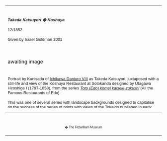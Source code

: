 <html>

<head>

<title>Info</title>
</head>



<div align="center">
  <center>
  <table border="0" width="100%" cellpadding="0" cellspacing="4" height="331">
    <tr>
      <td width="100%" height="35">
      </td>
    </tr>
    <tr>
      <td width="100%" height="30">
      <b><i><font FACE="Arial"><font size="2">Takeda Katsuyori � Koshuya</font></font></i></b><font FACE="Arial">
      <p><font size="2">12/1852</font></p>
      <p><font size="2">Given by Israel Goldman 2001</font></font>
      </td>
    </tr>
    <tr>
      <td width="100%" height="30">
      </td>
    </tr>
    <tr>
      <td width="100%" height="30">
      awaiting image
      </td>
    </tr>
    <tr>
      <td width="100%" height="30">
      </td>
    </tr>
    <tr>
      <td width="100%" height="30">
      <font FACE="Arial"><font size="2">Portrait by Kunisada of <a href="Group12.htm"> Ichikawa Danjuro
      VIII</a> as Takeda Katsuyori, juxtaposed with a still-life and view of the
      Koshuya Restaurant at Sotokanda designed by Utagawa Hiroshige I
      (1797-1858), from the series <i><a href="KUN/kunp70.htm">Toto (Edo) komei kaiseki-zukushi</a></i> (All
      the Famous Restaurants of Edo).</font>
      <p><font size="2">This was one of several series with landscape
      backgrounds designed to capitalise on the success of the series of prints
      with views of the Tokaido published in early 1852.</font></p>
      <p><font size="2">There is a visual/verbal pun on the word for the fish (<i>katsuo</i>)
      represented in the still-life, which is also part of the name of the
      character - 'Katsuyori'.</font></p>
      <p><font size="2">The printing includes blind embossing (<i>karazuri</i>)
      on the sword-handle, collar and hair-ornament and burnishing (<i>tsuya</i>-<i>zuri</i>)
      for the subtle pattern on the red garment (this can be seen only from
      certain angles on the original).</font></font>
      </td>
    </tr>
  </table>
  </center>
</div>
<div align="center">
  <center>
  <table border="0" cellpadding="0" width="100%" cellspacing="4">
    <tr>
      <td width="26%">
        <p align="center"><br>
        <font FACE="Arial" size="1">� The Fitzwilliam Museum</font></p>
      </td>
    </tr>
  </table>
  </center>
</div>
</body>
</html>
